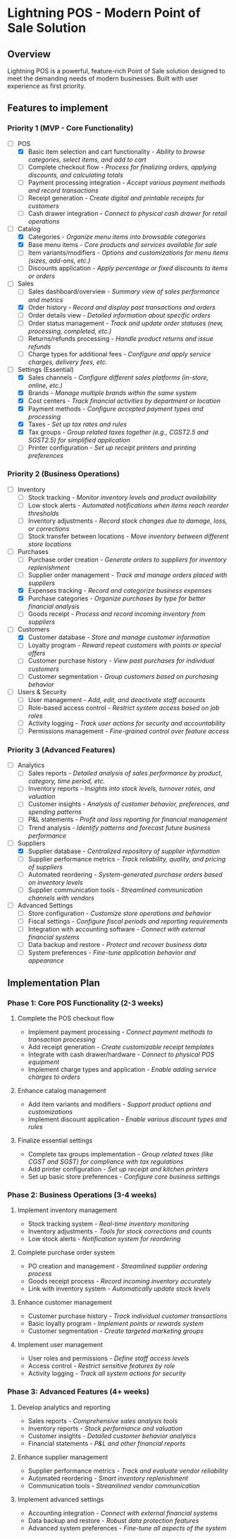 # Lightning POS - Modern Point of Sale Solution

## Overview
Lightning POS is a powerful, feature-rich Point of Sale solution designed to meet the demanding needs of modern businesses. Built with user experience as first priority.


## Features to implement

### Priority 1 (MVP - Core Functionality)
- [ ] POS
  - [x] Basic item selection and cart functionality - *Ability to browse categories, select items, and add to cart*
  - [ ] Complete checkout flow - *Process for finalizing orders, applying discounts, and calculating totals*
  - [ ] Payment processing integration - *Accept various payment methods and record transactions*
  - [ ] Receipt generation - *Create digital and printable receipts for customers*
  - [ ] Cash drawer integration - *Connect to physical cash drawer for retail operations*

- [ ] Catalog
  - [x] Categories - *Organize menu items into browsable categories*
  - [x] Base menu items - *Core products and services available for sale*
  - [ ] Item variants/modifiers - *Options and customizations for menu items (sizes, add-ons, etc.)*
  - [ ] Discounts application - *Apply percentage or fixed discounts to items or orders*

- [ ] Sales
  - [ ] Sales dashboard/overview - *Summary view of sales performance and metrics*
  - [x] Order history - *Record and display past transactions and orders*
  - [ ] Order details view - *Detailed information about specific orders*
  - [ ] Order status management - *Track and update order statuses (new, processing, completed, etc.)*
  - [ ] Returns/refunds processing - *Handle product returns and issue refunds*
  - [ ] Charge types for additional fees - *Configure and apply service charges, delivery fees, etc.*

- [ ] Settings (Essential)
  - [x] Sales channels - *Configure different sales platforms (in-store, online, etc.)*
  - [x] Brands - *Manage multiple brands within the same system*
  - [x] Cost centers - *Track financial activities by department or location*
  - [x] Payment methods - *Configure accepted payment types and processing*
  - [x] Taxes - *Set up tax rates and rules*
  - [x] Tax groups - *Group related taxes together (e.g., CGST2.5 and SGST2.5) for simplified application*
  - [ ] Printer configuration - *Set up receipt printers and printing preferences*

### Priority 2 (Business Operations)
- [ ] Inventory
  - [ ] Stock tracking - *Monitor inventory levels and product availability*
  - [ ] Low stock alerts - *Automated notifications when items reach reorder thresholds*
  - [ ] Inventory adjustments - *Record stock changes due to damage, loss, or corrections*
  - [ ] Stock transfer between locations - *Move inventory between different store locations*

- [ ] Purchases
  - [ ] Purchase order creation - *Generate orders to suppliers for inventory replenishment*
  - [ ] Supplier order management - *Track and manage orders placed with suppliers*
  - [x] Expenses tracking - *Record and categorize business expenses*
  - [x] Purchase categories - *Organize purchases by type for better financial analysis*
  - [ ] Goods receipt - *Process and record incoming inventory from suppliers*

- [ ] Customers
  - [x] Customer database - *Store and manage customer information*
  - [ ] Loyalty program - *Reward repeat customers with points or special offers*
  - [ ] Customer purchase history - *View past purchases for individual customers*
  - [ ] Customer segmentation - *Group customers based on purchasing behavior*

- [ ] Users & Security
  - [ ] User management - *Add, edit, and deactivate staff accounts*
  - [ ] Role-based access control - *Restrict system access based on job roles*
  - [ ] Activity logging - *Track user actions for security and accountability*
  - [ ] Permissions management - *Fine-grained control over feature access*

### Priority 3 (Advanced Features)
- [ ] Analytics
  - [ ] Sales reports - *Detailed analysis of sales performance by product, category, time period, etc.*
  - [ ] Inventory reports - *Insights into stock levels, turnover rates, and valuation*
  - [ ] Customer insights - *Analysis of customer behavior, preferences, and spending patterns*
  - [ ] P&L statements - *Profit and loss reporting for financial management*
  - [ ] Trend analysis - *Identify patterns and forecast future business performance*

- [ ] Suppliers
  - [x] Supplier database - *Centralized repository of supplier information*
  - [ ] Supplier performance metrics - *Track reliability, quality, and pricing of suppliers*
  - [ ] Automated reordering - *System-generated purchase orders based on inventory levels*
  - [ ] Supplier communication tools - *Streamlined communication channels with vendors*

- [ ] Advanced Settings
  - [ ] Store configuration - *Customize store operations and behavior*
  - [ ] Fiscal settings - *Configure fiscal periods and reporting requirements*
  - [ ] Integration with accounting software - *Connect with external financial systems*
  - [ ] Data backup and restore - *Protect and recover business data*
  - [ ] System preferences - *Fine-tune application behavior and appearance*

## Implementation Plan

### Phase 1: Core POS Functionality (2-3 weeks)
1. Complete the POS checkout flow
   - Implement payment processing - *Connect payment methods to transaction processing*
   - Add receipt generation - *Create customizable receipt templates*
   - Integrate with cash drawer/hardware - *Connect to physical POS equipment*
   - Implement charge types and application - *Enable adding service charges to orders*

2. Enhance catalog management
   - Add item variants and modifiers - *Support product options and customizations*
   - Implement discount application - *Enable various discount types and rules*

3. Finalize essential settings
   - Complete tax groups implementation - *Group related taxes (like CGST and SGST) for compliance with tax regulations*
   - Add printer configuration - *Set up receipt and kitchen printers*
   - Set up basic store preferences - *Configure core business settings*

### Phase 2: Business Operations (3-4 weeks)
1. Implement inventory management
   - Stock tracking system - *Real-time inventory monitoring*
   - Inventory adjustments - *Tools for stock corrections and counts*
   - Low stock alerts - *Notification system for reordering*

2. Complete purchase order system
   - PO creation and management - *Streamlined supplier ordering process*
   - Goods receipt process - *Record incoming inventory accurately*
   - Link with inventory system - *Automatically update stock levels*

3. Enhance customer management
   - Customer purchase history - *Track individual customer transactions*
   - Basic loyalty program - *Implement points or rewards system*
   - Customer segmentation - *Create targeted marketing groups*

4. Implement user management
   - User roles and permissions - *Define staff access levels*
   - Access control - *Restrict sensitive features by role*
   - Activity logging - *Track all system actions for security*

### Phase 3: Advanced Features (4+ weeks)
1. Develop analytics and reporting
   - Sales reports - *Comprehensive sales analysis tools*
   - Inventory reports - *Stock performance and valuation*
   - Customer insights - *Detailed customer behavior analytics*
   - Financial statements - *P&L and other financial reports*

2. Enhance supplier management
   - Supplier performance metrics - *Track and evaluate vendor reliability*
   - Automated reordering - *Smart inventory replenishment*
   - Communication tools - *Streamlined vendor communication*

3. Implement advanced settings
   - Accounting integration - *Connect with external financial systems*
   - Data backup and restore - *Robust data protection features*
   - Advanced system preferences - *Fine-tune all aspects of the system*
